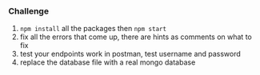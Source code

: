 ### Challenge

1. `npm install` all the packages then `npm start`
2. fix all the errors that come up, there are hints as comments on what to fix 
3. test your endpoints work in postman, test username and password
4. replace the database file with a real mongo database